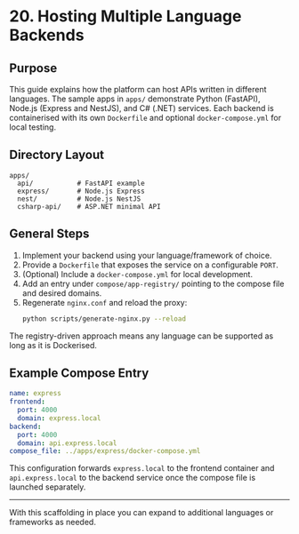 # 20. Hosting Multiple Language Backends

## Purpose

This guide explains how the platform can host APIs written in different languages. The
sample apps in `apps/` demonstrate Python (FastAPI), Node.js (Express and NestJS), and
C# (.NET) services. Each backend is containerised with its own `Dockerfile` and optional
`docker-compose.yml` for local testing.

## Directory Layout

```
apps/
  api/           # FastAPI example
  express/       # Node.js Express
  nest/          # Node.js NestJS
  csharp-api/    # ASP.NET minimal API
```

## General Steps

1. Implement your backend using your language/framework of choice.
2. Provide a `Dockerfile` that exposes the service on a configurable `PORT`.
3. (Optional) Include a `docker-compose.yml` for local development.
4. Add an entry under `compose/app-registry/` pointing to the compose file and desired domains.
5. Regenerate `nginx.conf` and reload the proxy:
   ```bash
   python scripts/generate-nginx.py --reload
   ```

The registry-driven approach means any language can be supported as long as it is Dockerised.

## Example Compose Entry

```yaml
name: express
frontend:
  port: 4000
  domain: express.local
backend:
  port: 4000
  domain: api.express.local
compose_file: ../apps/express/docker-compose.yml
```

This configuration forwards `express.local` to the frontend container and `api.express.local`
to the backend service once the compose file is launched separately.

---

With this scaffolding in place you can expand to additional languages or frameworks as needed.

